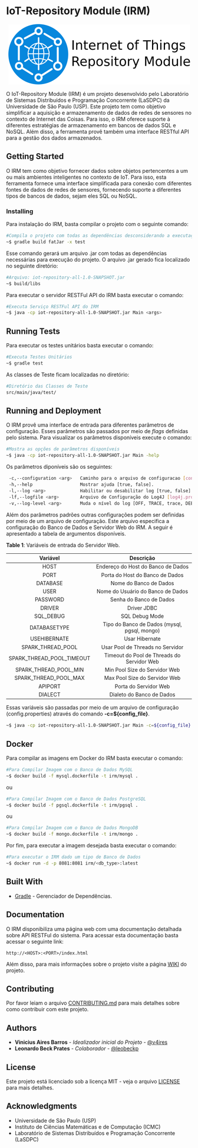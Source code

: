 # IoT-Repository Module (IRM)

<p align="center"><img src="irm-logo.png"/></p>

O IoT-Repository Module (IRM) é um projeto desenvolvido pelo Laboratório de Sistemas Distribuídos e Programação Concorrente (LaSDPC) da Universidade de São Paulo (USP). 
Este projeto tem como objetivo simplificar a aquisição e armazenamento de dados de redes de sensores no contexto de Internet das Coisas.
Para isso, o IRM oferece suporte à diferentes estratégias de armazenamento em bancos de dados SQL e NoSQL. 
Além disso, a ferramenta provê também uma interface RESTful API para a gestão dos dados armazenados.

## Getting Started

O IRM tem como objetivo fornecer dados sobre objetos pertencentes a um ou mais ambientes inteligentes no contexto de IoT.
Para isso, esta ferramenta fornece uma interface simplificada para conexão com diferentes fontes de dados de redes de sensores, fornecendo suporte a diferentes tipos de bancos de dados, sejam eles SQL ou NoSQL.

### Installing

Para instalação do IRM, basta compilar o projeto com o seguinte comando:

```bash
#Compila o projeto com todas as dependências desconsiderando a executação de testes
~$ gradle build fatJar -x test
```

Esse comando gerará um arquivo .jar com todas as dependências necessárias para execução do projeto.
O arquivo .jar gerado fica localizado no seguinte diretório:

```bash
#Arquivo: iot-repository-all-1.0-SNAPSHOT.jar
~$ build/libs  
```

Para executar o servidor RESTFul API do IRM basta executar o comando:

```bash
#Executa Serviço RESTFul API do IRM
~$ java -cp iot-repository-all-1.0-SNAPSHOT.jar Main <args>
```

## Running Tests

Para executar os testes unitários basta executar o comando:

```bash
#Executa Testes Unitários
~$ gradle test
```

As classes de Teste ficam localizadas no diretório:

```bash
#Diretório das Classes de Teste
src/main/java/test/
```

## Running and Deployment

O IRM provê uma interface de entrada para diferentes parâmetros de configuração. 
Esses parâmetros são passados por meio de *flags* definidas pelo sistema.
Para visualizar os parâmetros disponíveis execute o comando:

```bash
#Mostra as opções de parâmetros disponíveis 
~$ java -cp iot-repository-all-1.0-SNAPSHOT.jar Main -help
``` 

Os parâmetros diponíveis são os seguintes:

```bash
 -c,--configuration <arg>   Caminho para o arquivo de configuracao [config.properties].
 -h,--help                  Mostrar ajuda [true, false].
 -l,--log <arg>             Habilitar ou desabilitar log [true, false].
 -lf,--logfile <arg>        Arquivo de Configuração do Log4J [log4j.properties].
 -v,--log-level <arg>       Muda o nível do log [OFF, TRACE, trace, DEBUG, WARN, ERROR, FATAL, ALL].
```
Além dos parâmetros padrões outras configurações podem ser definidas por meio de um arquivo de configuração.
Este arquivo especifica a configuração do Banco de Dados e Servidor Web do IRM.
A seguir é apresentado a tabela de argumentos disponíveis.

**Table 1**: Variáveis de entrada do Servidor Web.

|          Variável         |                   Descrição                  |
|:-------------------------:|:--------------------------------------------:|
| HOST                      | Endereço do Host do Banco de Dados           |
| PORT                      | Porta do Host do Banco de Dados              |
| DATABASE                  | Nome do Banco de Dados                       |
| USER                      | Nome do Usuário do Banco de Dados            |
| PASSWORD                  | Senha do Banco de Dados                      |
| DRIVER                    | Driver JDBC                                  |
| SQL_DEBUG                 | SQL Debug Mode                               |
| DATABASETYPE              | Tipo do Banco de Dados (mysql, pgsql, mongo) |
| USEHIBERNATE              | Usar Hibernate                               |
| SPARK_THREAD_POOL         | Usar Pool de Threads no Servidor             |
| SPARK_THREAD_POOL_TIMEOUT | Timeout do Pool de Threads do Servidor Web   |
| SPARK_THREAD_POOL_MIN     | Min Pool Size do Servidor Web                |
| SPARK_THREAD_POOL_MAX     | Max Pool Size do Servidor Web                |
| APIPORT                   | Porta do Servidor Web                        |
| DIALECT                   | Dialeto do Banco de Dados                    |

Essas variáveis são passadas por meio de um arquivo de configuração (config.properties) através do comando **-c=${config_file}**.

```bash
~$ java -cp iot-repository-all-1.0-SNAPSHOT.jar Main -c=${config_file}
```

## Docker

Para compilar as imagens em Docker do IRM basta executar o comando:

```bash
#Para Compilar Imagem com o Banco de Dados MySQL
~$ docker build -f mysql.dockerfile -t irm/mysql .
```

ou

```bash
#Para Compilar Imagem com o Banco de Dados PostgreSQL
~$ docker build -f pgsql.dockerfile -t irm/pgsql .
```

ou

```bash
#Para Compilar Imagem com o Banco de Dados MongoDB
~$ docker build -f mongo.dockerfile -t irm/mongo .
```

Por fim, para executar a imagem desejada basta executar o comando:

```bash
#Para executar o IRM dado um tipo de Banco de Dados
~$ docker run -d -p 8081:8081 irm/<db_type>:latest
```

## Built With

* [Gradle](https://gradle.org/) - Gerenciador de Dependências.

## Documentation

O IRM disponibiliza uma página web com uma documentação detalhada sobre API RESTFul do sistema.
Para acessar esta documentação basta acessar o seguinte link:

```url
http://<HOST>:<PORT>/index.html
```

Além disso, para mais informações sobre o projeto visite a página [WIKI](https://github.com/v4ires/iot-repository/wiki) do projeto.

## Contributing

Por favor leiam o arquivo [CONTRIBUTING.md](CONTRIBUTING.md) para mais detalhes sobre como contribuir com este projeto.

## Authors

* **Vinicius Aires Barros** - *Idealizador inicial do Projeto* - [@v4ires](https://github.com/v4ires)
* **Leonardo Beck Prates**  - *Colaborador* - [@leobeckp](https://github.com/leobeckp)


## License

Este projeto está licenciado sob a licença MIT - veja o arquivo  [LICENSE](LICENSE) para mais detalhes.

## Acknowledgments

* Universidade de São Paulo (USP)
* Instituto de Ciências Matemáticas e de Computação (ICMC)
* Laboratório de Sistemas Distribuídos e Programação Concorrente (LaSDPC)